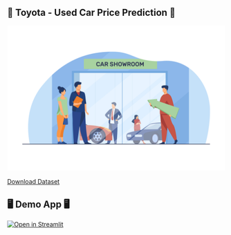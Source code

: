 ## 🚗 Toyota - Used Car Price Prediction 🚗

<img src="images/13194.jpg" >

[Download Dataset](https://www.kaggle.com/datasets/guanhaopeng/uk-used-car-market)

## 🖥 Demo App 🖥

[![Open in Streamlit](https://static.streamlit.io/badges/streamlit_badge_black_white.svg)](https://usedcarprice.streamlit.app/)
